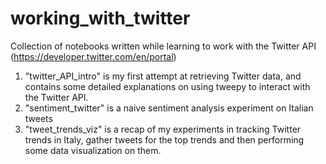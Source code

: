# working_with_twitter
Collection of notebooks written while learning to work with the Twitter API (https://developer.twitter.com/en/portal)

1. "twitter_API_intro" is my first attempt at retrieving Twitter data, and contains some detailed explanations on using tweepy to interact with the Twitter API.
2. "sentiment_twitter" is a naive sentiment analysis experiment on Italian tweets
3. "tweet_trends_viz" is a recap of my experiments in tracking Twitter trends in Italy, gather tweets for the top trends and then performing some data visualization on them.
